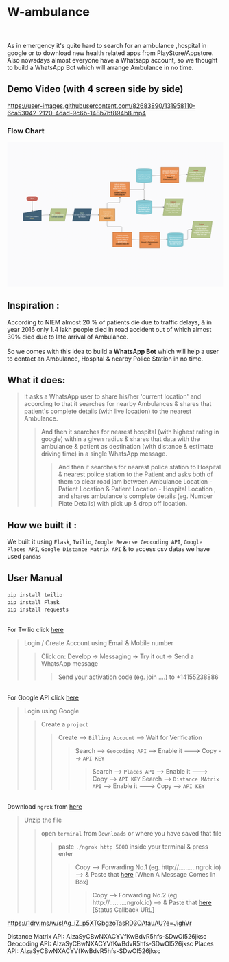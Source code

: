 # W-ambulance

<br><br>As in emergency it's quite hard to search for an ambulance ,hospital in google or to download new health related apps from PlayStore/Appstore. Also nowadays almost everyone have a Whatsapp account, so we thought to build a WhatsApp Bot which will arrange Ambulance in no time.

## Demo Video (with 4 screen side by side)
https://user-images.githubusercontent.com/82683890/131958110-6ca53042-2120-4dad-9c6b-148b7bf894b8.mp4
### Flow Chart
<img src="https://github.com/belelaritra/W-ambulance/blob/main/Wambulance.png" width="700"/>

## Inspiration : 
According to NIEM almost 20 % of patients die due to traffic delays, & in year 2016 only 1.4 lakh people died in road accident out of which almost 30% died due to late arrival of Ambulance. 
<br><br>So we comes with this idea to build a **WhatsApp Bot** which will help a user to contact an Ambulance, Hospital & nearby Police Station in no time.


## What it does: 
>It asks a WhatsApp user to share his/her 'current location' and according to that it searches for nearby Ambulances & shares that patient's complete details (with live location)  to the nearest Ambulance. 
>>And then it searches for nearest hospital (with highest rating in google) within a given radius & shares that data with the ambulance & patient as destination (with distance & estimate driving time) in a single WhatsApp message.
>>>And then it searches for nearest police station to Hospital & nearest police station to the Patient and asks both of them to clear road jam between Ambulance Location - Patient Location & Patient Location - Hospital Location , and shares ambulance's complete details (eg. Number Plate Details) with pick up & drop off location.


## How we built it : 
We built it using `Flask`, `Twilio`, `Google Reverse Geocoding API`, `Google Places API`, `Google Distance Matrix API` & to access csv datas we have used `pandas`

## User Manual
`pip install twilio`<br>
`pip install Flask`<br>
`pip install requests`<br>

<br>For Twilio click [here](www.twilio.com/referral/Njt8YO)
<br>
> Login / Create Account using Email & Mobile number
>> Click on: Develop -> Messaging -> Try it out -> Send a WhatsApp message
>>> Send your activation code (eg. join ....) to +14155238886 


<br>For Google API click [here](https://console.cloud.google.com/apis/dashboard)
>Login using Google
>>Create a `project`
>>>Create --> `Billing Account` --> Wait for Verification
>>>>Search --> `Geocoding API` --> Enable it ---> Copy --> `API KEY`
>>>>>Search --> `Places API` --> Enable it ---> Copy --> `API KEY`
>>>>>Search --> `Distance MAtrix API` --> Enable it ---> Copy --> `API KEY`

<br>Download `ngrok` from [here](https://ngrok.com/download)<br>
>Unzip the file
>>open `terminal` from `Downloads` or where you have saved that file
>>>paste `./ngrok http 5000` inside your terminal & press enter
>>>>Copy --> Forwarding No.1 (eg. http://..........ngrok.io) --> & Paste that [here](https://console.twilio.com/us1/develop/sms/settings/whatsapp-sandbox?frameUrl=%2Fconsole%2Fsms%2Fwhatsapp%2Fsandbox%3Fx-target-region%3Dus1) [When A Message Comes In Box]
>>>>>Copy --> Forwarding No.2 (eg. http://..........ngrok.io) --> & Paste that [here](https://console.twilio.com/us1/develop/sms/settings/whatsapp-sandbox?frameUrl=%2Fconsole%2Fsms%2Fwhatsapp%2Fsandbox%3Fx-target-region%3Dus1) [Status Callback URL]



https://1drv.ms/w/s!Ag_iZ_p5XTGbgzoTasRD3OAtauAU?e=JighVr

Distance Matrix API: AIzaSyCBwNXACYVfKwBdvR5hfs-SDwOI526jksc
Geocoding API: AIzaSyCBwNXACYVfKwBdvR5hfs-SDwOI526jksc
Places API: AIzaSyCBwNXACYVfKwBdvR5hfs-SDwOI526jksc

